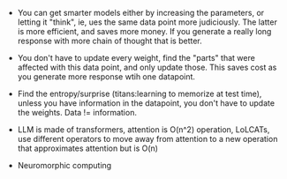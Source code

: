 - You can get smarter models either by increasing the parameters, or letting it "think", ie, ues the same data point more judiciously. The latter is more efficient, and saves more money. If you generate a really long response with more chain of thought that is better.

- You don't have to update every weight, find the "parts" that were affected with this data point, and only update those. This saves cost as you generate more response wtih one datapoint.

- Find the entropy/surprise (titans:learning to memorize at test time), unless you have information in the datapoint, you don't have to update the weights. Data != information.

- LLM is made of transformers, attention is O(n^2) operation, LoLCATs, use different operators to move away from attention to a new operation that approximates attention but is O(n)

- Neuromorphic computing
